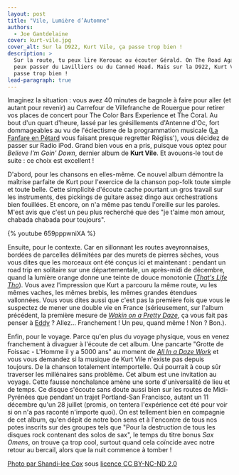 ```yaml
---
layout: post
title: "Vile, Lumière d’Automne"
authors:
  - Joe Gantdelaine
cover: kurt-vile.jpg
cover_alt: Sur la D922, Kurt Vile, ça passe trop bien !
description: >
  Sur la route, tu peux lire Kerouac ou écouter Gérald. On The Road Again, tu
  peux passer du Lavilliers ou du Canned Head. Mais sur la D922, Kurt Vile, ça
  passe trop bien !
lead-paragraph: true
---
```


Imaginez la situation : vous avez 40 minutes de bagnole à faire pour aller (et
autant pour revenir) au Carrefour de Villefranche de Rouergue pour retirer vos
places de concert pour The Color Bars Experience et The Coral. Au bout d'un
quart d'heure, lassé par les grésillements d'Antenne d'Oc, fort dommageables au
vu de l'éclectisme de la programmation musicale
([La Fanfare en Pétard](https://www.youtube.com/watch?v=3K41xa6qaEM) vous
faisant presque regretter Régliss'), vous décidez de passer sur Radio iPod.
Grand bien vous en a pris, puisque vous optez pour _Believe I'm Goin' Down_,
dernier album de **Kurt Vile**. Et avouons-le tout de suite : ce choix est
excellent !

D'abord, pour les chansons en elles-même. Ce nouvel album démontre la maîtrise
parfaite de Kurt pour l'exercice de la chanson pop-folk toute simple et toute
belle. Cette simplicité d'écoute cache pourtant un gros travail sur les
instruments, des pickings de guitare assez dingo aux orchestrations bien
fouillées. Et encore, on n'a même pas tendu l'oreille sur les paroles. M'est
avis que c'est un peu plus recherché que des "je t'aime mon amour, chabada
chabada pour toujours".

{% youtube 659pppwniXA %}

Ensuite, pour le contexte. Car en sillonnant les routes aveyronnaises, bordées
de parcelles délimitées par des murets de pierres sèches, vous vous dites que
les morceaux ont été conçus ici et maintenant : pendant un road trip en
solitaire sur une départementale, un après-midi de décembre, quand la lumière
orange donne une teinte de douce monotonie
([_That's Life Tho_](https://open.spotify.com/track/4oyrDChQhPh8C4Uys2MWl7)).
Vous avez l'impression que Kurt a parcouru la même route, vu les mêmes vaches,
les mêmes brebis, les mêmes grandes étendues vallonnées. Vous vous dites aussi
que c'est pas la première fois que vous le suspectez de mener une double vie en
France (sérieusement, sur l'album précédent, la première mesure de
[_Wakin on a Pretty Daze_](https://open.spotify.com/track/3cSlU4ZH4wzb5pM7wI1k3f),
ça vous fait pas penser à [Eddy](https://www.youtube.com/watch?v=gPwRRSmRC6k) ?
Allez… Franchement ! Un peu, quand même ! Non ? Bon.).

Enfin, pour le voyage. Parce qu'en plus du voyage physique, vous en venez
franchement à divaguer à l'écoute de cet album. Une pancarte "Grotte de
Foissac - L'Homme il y a 5000 ans" au moment de
[_All In a Daze Work_](https://open.spotify.com/track/5TPGNQ5YIuc9ssbY0MCTtW) et
vous vous demandez si la musique de Kurt Vile n'existe pas depuis toujours. De
la chanson totalement intemportelle. Qui pourrait à coup sûr traverser les
millénaires sans problème. Cet album est une invitation au voyage. Cette fausse
nonchalance amène une sorte d'universalité de lieu et de temps. Ce disque
s'écoute sans doute aussi bien sur les routes de Midi-Pyrénées que pendant un
trajet Portland-San Francisco, autant un 11 décembre qu'un 28 juillet (promis,
on tentera l'expérience cet été pour voir si on n'a pas raconté n'importe quoi).
On est tellement bien en compagnie de cet album, qu'en dépit de notre bon sens
et à l'encontre de tous nos potes inscrits sur des groupes tels que "Pour la
destruction de tous les disques rock contenant des solos de sax", le temps du
titre bonus _Sax Omens_, on trouve ça trop cool, surtout quand cela coïncide
avec notre retour au bercail, alors que la nuit commence à tomber !

[Photo par Shandi-lee Cox](https://flic.kr/p/gzEN95) sous
[licence CC BY-NC-ND 2.0](https://creativecommons.org/licenses/by-nc-nd/2.0/)
